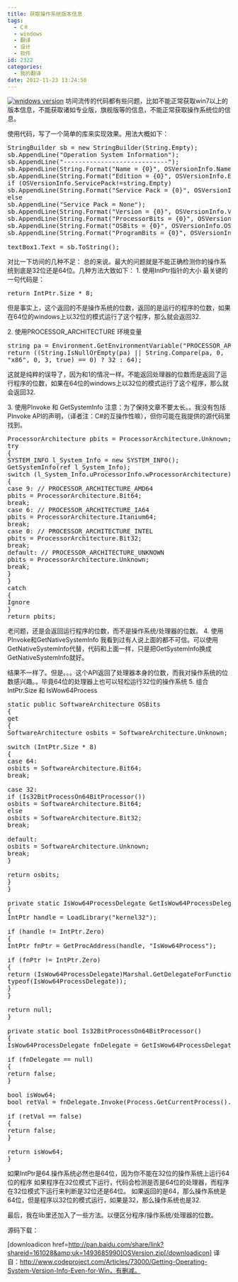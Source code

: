 ```yaml
---
title: 获取操作系统版本信息
tags:
  - C＃
  - windows
  - 翻译
  - 设计
  - 软件
id: 2322
categories:
  - 我的翻译
date: 2012-11-23 13:24:50
---
```


[![](/images/ab5c1bb6b5cf05669ff110a1a4fe35b5a28a68a5.jpg "wnidows version")](http://leaverimage.b0.upaiyun.com/29601_o.jpg)
坊间流传的代码都有些问题，比如不能正常获取win7以上的版本信息，不能获取诸如专业版，旗舰版等的信息，不能正常获取操作系统位的信息。

使用代码，写了一个简单的库来实现效果。用法大概如下：
<pre class="lang:default decode:true">StringBuilder sb = new StringBuilder(String.Empty);
sb.AppendLine("Operation System Information");
sb.AppendLine("----------------------------");
sb.AppendLine(String.Format("Name = {0}", OSVersionInfo.Name));
sb.AppendLine(String.Format("Edition = {0}", OSVersionInfo.Edition));
if (OSVersionInfo.ServicePack!=string.Empty)
sb.AppendLine(String.Format("Service Pack = {0}", OSVersionInfo.ServicePack));
else
sb.AppendLine("Service Pack = None");
sb.AppendLine(String.Format("Version = {0}", OSVersionInfo.VersionString));
sb.AppendLine(String.Format("ProcessorBits = {0}", OSVersionInfo.ProcessorBits));
sb.AppendLine(String.Format("OSBits = {0}", OSVersionInfo.OSBits));
sb.AppendLine(String.Format("ProgramBits = {0}", OSVersionInfo.ProgramBits));

textBox1.Text = sb.ToString();</pre>
对比一下坊间的几种不足：
总的来说。最大的问题就是不能正确检测你的操作系统到底是32位还是64位。几种方法大致如下：
1\. 使用IntPtr指针的大小
最关键的一句代码是：
<pre class="lang:default decode:true">return IntPtr.Size * 8;</pre>
但是事实上，这个返回的不是操作系统的位数，返回的是运行的程序的位数，如果在64位的windows上以32位的模式运行了这个程序，那么就会返回32.

2\. 使用PROCESSOR_ARCHITECTURE 环境变量
<pre class="lang:default decode:true">string pa = Environment.GetEnvironmentVariable("PROCESSOR_ARCHITECTURE");
return ((String.IsNullOrEmpty(pa) || String.Compare(pa, 0,
"x86", 0, 3, true) == 0) ? 32 : 64);</pre>
这就是纯粹的误导了，因为和1的情况一样。不能返回处理器的位数而是返回了运行程序的位数，如果在64位的windows上以32位的模式运行了这个程序，那么就会返回32.

3\. 使用PInvoke 和 GetSystemInfo
注意：为了保持文章不要太长。。我没有包括PInvoke API的声明，（译者注：C#的互操作性嘛），但你可能在我提供的源代码里找到。
<pre class="lang:default decode:true">ProcessorArchitecture pbits = ProcessorArchitecture.Unknown;
try
{
SYSTEM_INFO l_System_Info = new SYSTEM_INFO();
GetSystemInfo(ref l_System_Info);
switch (l_System_Info.uProcessorInfo.wProcessorArchitecture)
{
case 9: // PROCESSOR_ARCHITECTURE_AMD64
pbits = ProcessorArchitecture.Bit64;
break;
case 6: // PROCESSOR_ARCHITECTURE_IA64
pbits = ProcessorArchitecture.Itanium64;
break;
case 0: // PROCESSOR_ARCHITECTURE_INTEL
pbits = ProcessorArchitecture.Bit32;
break;
default: // PROCESSOR_ARCHITECTURE_UNKNOWN
pbits = ProcessorArchitecture.Unknown;
break;
}
}
catch
{
Ignore
}
return pbits;</pre>
老问题，还是会返回运行程序的位数，而不是操作系统/处理器的位数。
4\. 使用PInvoke和GetNativeSystemInfo
我看到过有人说上面的都不可信。可以使用GetNativeSystemInfo代替，代码和上面一样，只是把GetSystemInfo换成GetNativeSystemInfo就好。

结果不一样了。但是。。。这个API返回了处理器本身的位数，而我对操作系统的位数感兴趣。。毕竟64位的处理器上也可以轻松运行32位的操作系统
5\. 组合 IntPtr.Size 和 IsWow64Process
<pre class="lang:default decode:true">static public SoftwareArchitecture OSBits
{
get
{
SoftwareArchitecture osbits = SoftwareArchitecture.Unknown;

switch (IntPtr.Size * 8)
{
case 64:
osbits = SoftwareArchitecture.Bit64;
break;

case 32:
if (Is32BitProcessOn64BitProcessor())
osbits = SoftwareArchitecture.Bit64;
else
osbits = SoftwareArchitecture.Bit32;
break;

default:
osbits = SoftwareArchitecture.Unknown;
break;
}

return osbits;
}
}

private static IsWow64ProcessDelegate GetIsWow64ProcessDelegate()
{
IntPtr handle = LoadLibrary("kernel32");

if (handle != IntPtr.Zero)
{
IntPtr fnPtr = GetProcAddress(handle, "IsWow64Process");

if (fnPtr != IntPtr.Zero)
{
return (IsWow64ProcessDelegate)Marshal.GetDelegateForFunctionPointer((IntPtr)fnPtr,
typeof(IsWow64ProcessDelegate));
}
}

return null;
}

private static bool Is32BitProcessOn64BitProcessor()
{
IsWow64ProcessDelegate fnDelegate = GetIsWow64ProcessDelegate();

if (fnDelegate == null)
{
return false;
}

bool isWow64;
bool retVal = fnDelegate.Invoke(Process.GetCurrentProcess().Handle, out isWow64);

if (retVal == false)
{
return false;
}

return isWow64;
}</pre>
如果IntPtr是64.操作系统必然也是64位，因为你不能在32位的操作系统上运行64位的程序
如果程序在32位模式下运行，代码会检测是否是64位的处理器，而程序在32位模式下运行来判断是32位还是64位。
如果返回的是64，那么操作系统是64位，但是程序以32位的模式运行，如果是32，那么操作系统也是32.

最后，我在lib里还加入了一些方法。以便区分程序/操作系统/处理器的位数。

源码下载：

[downloadicon href=http://pan.baidu.com/share/link?shareid=161028&amp;uk=1493685990]OSVersion.zip[/downloadicon]
译自：http://www.codeproject.com/Articles/73000/Getting-Operating-System-Version-Info-Even-for-Win，有删减。